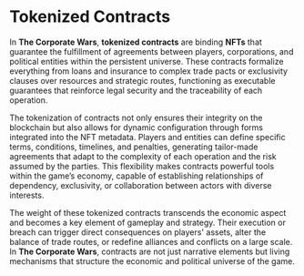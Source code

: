 # Tokenized Contracts

In **The Corporate Wars**, **tokenized contracts** are binding **NFTs** that guarantee the fulfillment of agreements between players, corporations, and political entities within the persistent universe. These contracts formalize everything from loans and insurance to complex trade pacts or exclusivity clauses over resources and strategic routes, functioning as executable guarantees that reinforce legal security and the traceability of each operation.

The tokenization of contracts not only ensures their integrity on the blockchain but also allows for dynamic configuration through forms integrated into the NFT metadata. Players and entities can define specific terms, conditions, timelines, and penalties, generating tailor-made agreements that adapt to the complexity of each operation and the risk assumed by the parties. This flexibility makes contracts powerful tools within the game’s economy, capable of establishing relationships of dependency, exclusivity, or collaboration between actors with diverse interests.

The weight of these tokenized contracts transcends the economic aspect and becomes a key element of gameplay and strategy. Their execution or breach can trigger direct consequences on players' assets, alter the balance of trade routes, or redefine alliances and conflicts on a large scale. In **The Corporate Wars**, contracts are not just narrative elements but living mechanisms that structure the economic and political universe of the game.
